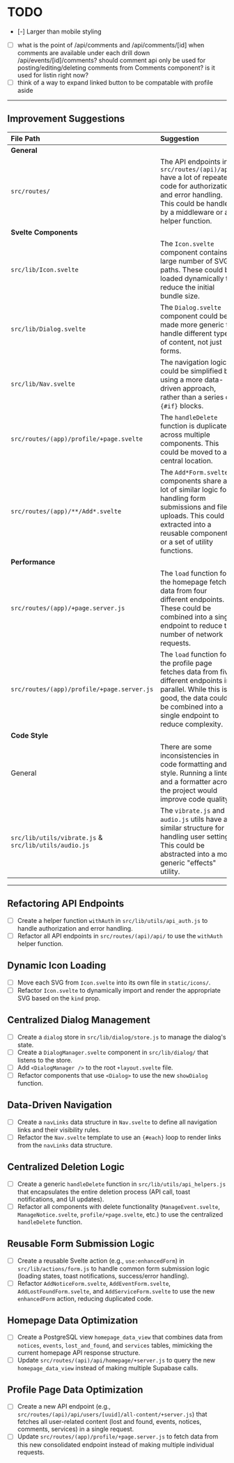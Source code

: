 # TODO

- [-] Larger than mobile styling
- [ ] what is the point of /api/comments and /api/comments/[id] when comments are available under each drill down /api/events/[id]/comments? should comment api only be used for posting/editing/deleting comments from Comments component? is it used for listin right now?
- [ ] think of a way to expand linked button to be compatable with profile aside

---

## Improvement Suggestions

| File Path | Suggestion | Priority |
| :--- | :--- | :--- |
| **General** |
| `src/routes/` | The API endpoints in `src/routes/(api)/api/` have a lot of repeated code for authorization and error handling. This could be handled by a middleware or a helper function. | High |
| **Svelte Components** |
| `src/lib/Icon.svelte` | The `Icon.svelte` component contains a large number of SVG paths. These could be loaded dynamically to reduce the initial bundle size. | Medium |
| `src/lib/Dialog.svelte` | The `Dialog.svelte` component could be made more generic to handle different types of content, not just forms. | Low |
| `src/lib/Nav.svelte` | The navigation logic could be simplified by using a more data-driven approach, rather than a series of `{#if}` blocks. | Medium |
| `src/routes/(app)/profile/+page.svelte` | The `handleDelete` function is duplicated across multiple components. This could be moved to a central location. | High |
| `src/routes/(app)/**/Add*.svelte` | The `Add*Form.svelte` components share a lot of similar logic for handling form submissions and file uploads. This could be extracted into a reusable component or a set of utility functions. | High |
| **Performance** |
| `src/routes/(app)/+page.server.js` | The `load` function for the homepage fetches data from four different endpoints. These could be combined into a single endpoint to reduce the number of network requests. | High |
| `src/routes/(app)/profile/+page.server.js` | The `load` function for the profile page fetches data from five different endpoints in parallel. While this is good, the data could be combined into a single endpoint to reduce complexity. | Medium |
| **Code Style** |
| General | There are some inconsistencies in code formatting and style. Running a linter and a formatter across the project would improve code quality. | Low |
| `src/lib/utils/vibrate.js` & `src/lib/utils/audio.js` | The `vibrate.js` and `audio.js` utils have a similar structure for handling user settings. This could be abstracted into a more generic "effects" utility. | Low |

---

## Refactoring API Endpoints

- [ ] Create a helper function `withAuth` in `src/lib/utils/api_auth.js` to handle authorization and error handling.
- [ ] Refactor all API endpoints in `src/routes/(api)/api/` to use the `withAuth` helper function.

## Dynamic Icon Loading

- [ ] Move each SVG from `Icon.svelte` into its own file in `static/icons/`.
- [ ] Refactor `Icon.svelte` to dynamically import and render the appropriate SVG based on the `kind` prop.

## Centralized Dialog Management

- [ ] Create a `dialog` store in `src/lib/dialog/store.js` to manage the dialog's state.
- [ ] Create a `DialogManager.svelte` component in `src/lib/dialog/` that listens to the store.
- [ ] Add `<DialogManager />` to the root `+layout.svelte` file.
- [ ] Refactor components that use `<Dialog>` to use the new `showDialog` function.

## Data-Driven Navigation

- [ ] Create a `navLinks` data structure in `Nav.svelte` to define all navigation links and their visibility rules.
- [ ] Refactor the `Nav.svelte` template to use an `{#each}` loop to render links from the `navLinks` data structure.

## Centralized Deletion Logic

- [ ] Create a generic `handleDelete` function in `src/lib/utils/api_helpers.js` that encapsulates the entire deletion process (API call, toast notifications, and UI updates).
- [ ] Refactor all components with delete functionality (`ManageEvent.svelte`, `ManageNotice.svelte`, `profile/+page.svelte`, etc.) to use the centralized `handleDelete` function.

## Reusable Form Submission Logic

- [ ] Create a reusable Svelte action (e.g., `use:enhancedForm`) in `src/lib/actions/form.js` to handle common form submission logic (loading states, toast notifications, success/error handling).
- [ ] Refactor `AddNoticeForm.svelte`, `AddEventForm.svelte`, `AddLostFoundForm.svelte`, and `AddServiceForm.svelte` to use the new `enhancedForm` action, reducing duplicated code.

## Homepage Data Optimization

- [ ] Create a PostgreSQL view `homepage_data_view` that combines data from `notices`, `events`, `lost_and_found`, and `services` tables, mimicking the current homepage API response structure.
- [ ] Update `src/routes/(api)/api/homepage/+server.js` to query the new `homepage_data_view` instead of making multiple Supabase calls.

## Profile Page Data Optimization

- [ ] Create a new API endpoint (e.g., `src/routes/(api)/api/users/[uuid]/all-content/+server.js`) that fetches all user-related content (lost and found, events, notices, comments, services) in a single request.
- [ ] Update `src/routes/(app)/profile/+page.server.js` to fetch data from this new consolidated endpoint instead of making multiple individual requests.
